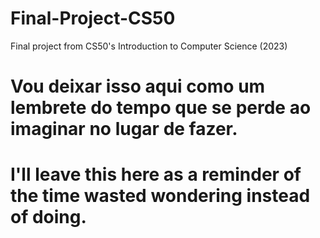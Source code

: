 # Final-Project-CS50
Final project from CS50's Introduction to Computer Science (2023) 

#  Vou deixar isso aqui como um lembrete do tempo que se perde ao imaginar no lugar de fazer.
#  I'll leave this here as a reminder of the time wasted wondering instead of doing. 
